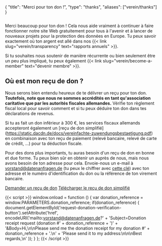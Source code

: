 {
    "title": "Merci pour ton don !",
    "type": "thanks",
    "aliases": ["verein/thanks"]
}

<img class="top-right-humaaan" src="/img/humaaans/thanks.svg" alt="">

Merci beaucoup pour ton don ! Cela nous aide vraiment à continuer à faire fonctionner notre site Web gratuitement pour tous à l'avenir et à lancer de nouveaux projets pour la protection des données en Europe. Tu peux savoir exactement où ton argent est allé dans nos {{< link slug="verein/transparency" text="rapports annuels" >}}.

Si tu souhaites nous soutenir de manière récurrente ou bien seulement être un peu plus impliqué, tu peux également {{< link slug="verein/become-a-member" text="devenir membre" >}}.

## Où est mon reçu de don ?

Nous serons bien entendu heureux de te délivrer un reçu pour ton don. **Toutefois, note que nous ne sommes accrédités en tant qu'association caritative que par les autorités fiscales allemandes.** Vérifie ton règlement fiscal local pour savoir comment et si tu peux déduire ton don dans tes déclarations de revenus.

Si tu as fait un don inférieur à 300 €, les services fiscaux allemands accepteront également un [reçu de don simplifié] (https://static.dacdn.de/docs/vereinfachte-zuwendungsbestaetigung.pdf) en combinaison avec ton reçu de paiement (relevé bancaire, relevé de carte de crédit, …) pour ta déduction fiscale.

Pour des dons plus importants, tu auras besoin d'un reçu de don en bonne et due forme. Tu peux bien sûr en obtenir un auprès de nous, mais nous avons besoin de ton adresse pour cela. Envoie-nous un e-mail à [vorstand@datenanfragen.de](mailto:vorstand@datenanfragen.de) (tu peux le chiffrer avec [cette clé](/pgp/62A7EC35.asc)) avec ton adresse et le numéro d'identification du don ou la référence de ton virement bancaire. 

<a id="request-donation-verification-button" class="button button-secondary icon icon-email" href="mailto:spenden@datenanfragen.de">Demander un reçu de don</a>
<a class="button button-secondary icon icon-download" href="https://static.dacdn.de/docs/vereinfachte-zuwendungsbestaetigung.pdf">Télécharger le reçu de don simplifié</a>

{{< script >}}
window.onload = function () {
    var donation_reference = window.PARAMETERS.donation_reference;
    if(donation_reference) {
        document.getElementById('request-donation-verification-button').setAttribute('href', encodeURI('mailto:vorstand@datenanfragen.de?' +
            'Subject=Donation receipt request (donation #' + donation_reference + ')' +
            '&Body=Hi,\n\nPlease send me the donation receipt for my donation #' + donation_reference + '.\n' +
            'Please send it to my address:\n\n\nBest regards,\n'
        ));
    }
};
{{< /script >}}
